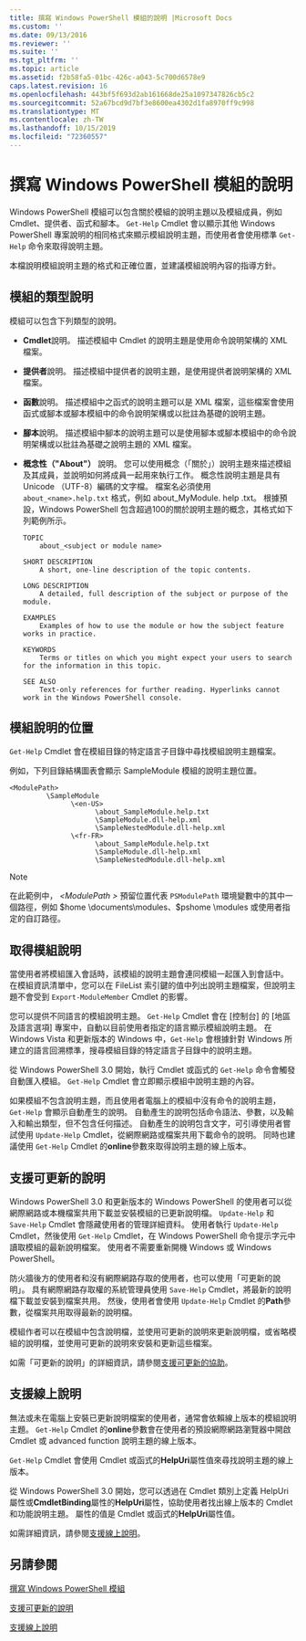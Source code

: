 ```yaml
---
title: 撰寫 Windows PowerShell 模組的說明 |Microsoft Docs
ms.custom: ''
ms.date: 09/13/2016
ms.reviewer: ''
ms.suite: ''
ms.tgt_pltfrm: ''
ms.topic: article
ms.assetid: f2b58fa5-01bc-426c-a043-5c700d6578e9
caps.latest.revision: 16
ms.openlocfilehash: 443bf5f693d2ab161668de25a1097347826cb5c2
ms.sourcegitcommit: 52a67bcd9d7bf3e8600ea4302d1fa8970ff9c998
ms.translationtype: MT
ms.contentlocale: zh-TW
ms.lasthandoff: 10/15/2019
ms.locfileid: "72360557"
---
```

# <a name="writing-help-for-windows-powershell-modules"></a>撰寫 Windows PowerShell 模組的說明

Windows PowerShell 模組可以包含關於模組的說明主題以及模組成員，例如 Cmdlet、提供者、函式和腳本。 `Get-Help` Cmdlet 會以顯示其他 Windows PowerShell 專案說明的相同格式來顯示模組說明主題，而使用者會使用標準 `Get-Help` 命令來取得說明主題。

本檔說明模組說明主題的格式和正確位置，並建議模組說明內容的指導方針。

## <a name="types-of-module-help"></a>模組的類型說明

模組可以包含下列類型的說明。

- **Cmdlet**說明。 描述模組中 Cmdlet 的說明主題是使用命令說明架構的 XML 檔案。

- **提供者**說明。 描述模組中提供者的說明主題，是使用提供者說明架構的 XML 檔案。

- **函數**說明。 描述模組中之函式的說明主題可以是 XML 檔案，這些檔案會使用函式或腳本或腳本模組中的命令說明架構或以批註為基礎的說明主題。

- **腳本**說明。 描述模組中腳本的說明主題可以是使用腳本或腳本模組中的命令說明架構或以批註為基礎之說明主題的 XML 檔案。

- **概念性（"About"）** 說明。 您可以使用概念（「關於」）說明主題來描述模組及其成員，並說明如何將成員一起用來執行工作。 概念性說明主題是具有 Unicode （UTF-8）編碼的文字檔。 檔案名必須使用 `about_<name>.help.txt` 格式，例如 about_MyModule. help .txt。 根據預設，Windows PowerShell 包含超過100的關於說明主題的概念，其格式如下列範例所示。

  ```
  TOPIC
      about_<subject or module name>

  SHORT DESCRIPTION
      A short, one-line description of the topic contents.

  LONG DESCRIPTION
      A detailed, full description of the subject or purpose of the module.

  EXAMPLES
      Examples of how to use the module or how the subject feature works in practice.

  KEYWORDS
      Terms or titles on which you might expect your users to search for the information in this topic.

  SEE ALSO
      Text-only references for further reading. Hyperlinks cannot work in the Windows PowerShell console.

  ```

## <a name="placement-of-module-help"></a>模組說明的位置

`Get-Help` Cmdlet 會在模組目錄的特定語言子目錄中尋找模組說明主題檔案。

例如，下列目錄結構圖表會顯示 SampleModule 模組的說明主題位置。

```
<ModulePath>
         \SampleModule
               \<en-US>
                     \about_SampleModule.help.txt
                     \SampleModule.dll-help.xml
                     \SampleNestedModule.dll-help.xml
               \<fr-FR>
                     \about_SampleModule.help.txt
                     \SampleModule.dll-help.xml
                     \SampleNestedModule.dll-help.xml

```

> [!NOTE]
> 在此範例中， *\<ModulePath >* 預留位置代表 `PSModulePath` 環境變數中的其中一個路徑，例如 $home \documents\modules、$pshome \modules 或使用者指定的自訂路徑。

## <a name="getting-module-help"></a>取得模組說明

當使用者將模組匯入會話時，該模組的說明主題會連同模組一起匯入到會話中。 在模組資訊清單中，您可以在 FileList 索引鍵的值中列出說明主題檔案，但說明主題不會受到 `Export-ModuleMember` Cmdlet 的影響。

您可以提供不同語言的模組說明主題。 `Get-Help` Cmdlet 會在 [控制台] 的 [地區及語言選項] 專案中，自動以目前使用者指定的語言顯示模組說明主題。 在 Windows Vista 和更新版本的 Windows 中，`Get-Help` 會根據針對 Windows 所建立的語言回溯標準，搜尋模組目錄的特定語言子目錄中的說明主題。

從 Windows PowerShell 3.0 開始，執行 Cmdlet 或函式的 `Get-Help` 命令會觸發自動匯入模組。 `Get-Help` Cmdlet 會立即顯示模組中說明主題的內容。

如果模組不包含說明主題，而且使用者電腦上的模組中沒有命令的說明主題，`Get-Help` 會顯示自動產生的說明。 自動產生的說明包括命令語法、參數，以及輸入和輸出類型，但不包含任何描述。 自動產生的說明包含文字，可引導使用者嘗試使用 `Update-Help` Cmdlet，從網際網路或檔案共用下載命令的說明。 同時也建議使用 `Get-Help` Cmdlet 的**online**參數來取得說明主題的線上版本。

## <a name="supporting-updatable-help"></a>支援可更新的說明

Windows PowerShell 3.0 和更新版本的 Windows PowerShell 的使用者可以從網際網路或本機檔案共用下載並安裝模組的已更新說明檔。 `Update-Help` 和 `Save-Help` Cmdlet 會隱藏使用者的管理詳細資料。 使用者執行 `Update-Help` Cmdlet，然後使用 `Get-Help` Cmdlet，在 Windows PowerShell 命令提示字元中讀取模組的最新說明檔案。 使用者不需要重新開機 Windows 或 Windows PowerShell。

防火牆後方的使用者和沒有網際網路存取的使用者，也可以使用「可更新的說明」。 具有網際網路存取權的系統管理員使用 `Save-Help` Cmdlet，將最新的說明檔下載並安裝到檔案共用。 然後，使用者會使用 `Update-Help` Cmdlet 的**Path**參數，從檔案共用取得最新的說明檔。

模組作者可以在模組中包含說明檔，並使用可更新的說明來更新說明檔，或省略模組的說明檔，並使用可更新的說明來安裝和更新這些檔案。

如需「可更新的說明」的詳細資訊，請參閱[支援可更新的協助](./supporting-updatable-help.md)。

## <a name="supporting-online-help"></a>支援線上說明

無法或未在電腦上安裝已更新說明檔案的使用者，通常會依賴線上版本的模組說明主題。 `Get-Help` Cmdlet 的**online**參數會在使用者的預設網際網路瀏覽器中開啟 Cmdlet 或 advanced function 說明主題的線上版本。

`Get-Help` Cmdlet 會使用 Cmdlet 或函式的**HelpUri**屬性值來尋找說明主題的線上版本。

從 Windows PowerShell 3.0 開始，您可以透過在 Cmdlet 類別上定義 HelpUri 屬性或**CmdletBinding**屬性的**HelpUri**屬性，協助使用者找出線上版本的 Cmdlet 和功能說明主題。 屬性的值是 Cmdlet 或函式的**HelpUri**屬性值。

如需詳細資訊，請參閱[支援線上說明](./supporting-online-help.md)。

## <a name="see-also"></a>另請參閱

[撰寫 Windows PowerShell 模組](./writing-a-windows-powershell-module.md)

[支援可更新的說明](./supporting-updatable-help.md)

[支援線上說明](./supporting-online-help.md)